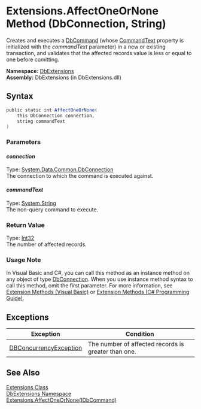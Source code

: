 Extensions.AffectOneOrNone Method (DbConnection, String)
========================================================
Creates and executes a [DbCommand][1] (whose [CommandText][2] property is initialized with the *commandText* parameter) in a new or existing transaction, and validates that the affected records value is less or equal to one before comitting.

**Namespace:** [DbExtensions][3]  
**Assembly:** DbExtensions (in DbExtensions.dll)

Syntax
------

```csharp
public static int AffectOneOrNone(
	this DbConnection connection,
	string commandText
)
```

### Parameters

#### *connection*
Type: [System.Data.Common.DbConnection][4]  
The connection to which the command is executed against.

#### *commandText*
Type: [System.String][5]  
The non-query command to execute.

### Return Value
Type: [Int32][6]  
The number of affected records.
### Usage Note
In Visual Basic and C#, you can call this method as an instance method on any object of type [DbConnection][4]. When you use instance method syntax to call this method, omit the first parameter. For more information, see [Extension Methods (Visual Basic)][7] or [Extension Methods (C# Programming Guide)][8].

Exceptions
----------

Exception                   | Condition                                           
--------------------------- | --------------------------------------------------- 
[DBConcurrencyException][9] | The number of affected records is greater than one. 


See Also
--------
[Extensions Class][10]  
[DbExtensions Namespace][3]  
[Extensions.AffectOneOrNone(IDbCommand)][11]  

[1]: http://msdn.microsoft.com/en-us/library/852d01k6
[2]: http://msdn.microsoft.com/en-us/library/9d2hk99t
[3]: ../README.md
[4]: http://msdn.microsoft.com/en-us/library/c790zwhc
[5]: http://msdn.microsoft.com/en-us/library/s1wwdcbf
[6]: http://msdn.microsoft.com/en-us/library/td2s409d
[7]: http://msdn.microsoft.com/en-us/library/bb384936.aspx
[8]: http://msdn.microsoft.com/en-us/library/bb383977.aspx
[9]: http://msdn.microsoft.com/en-us/library/bsdf9tb2
[10]: README.md
[11]: AffectOneOrNone_4.md